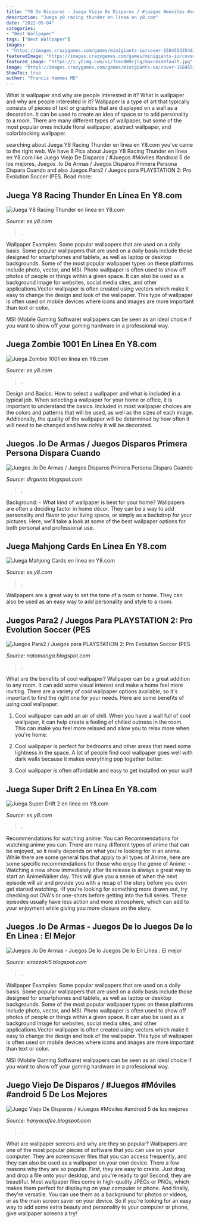 ```yaml
---
title: "Y8 De Disparos - Juego Viejo De Disparos / #juegos #móviles #android 5 De Los Mejores"
description: "Juega y8 racing thunder en línea en y8.com"
date: "2022-05-04"
categories:
- "Best Wallpaper"
tags: ["Best Wallpaper"]
images:
- "https://images.crazygames.com/games/minigiants-io/cover-1584553354815.png?auto=format,compress&amp;q=75&amp;cs=strip&amp;ch=DPR&amp;w=1200&amp;h=630&amp;fit=crop"
featuredImage: "https://images.crazygames.com/games/minigiants-io/cover-1584553354815.png?auto=format,compress&amp;q=75&amp;cs=strip&amp;ch=DPR&amp;w=1200&amp;h=630&amp;fit=crop"
featured_image: "https://i.ytimg.com/vi/7cenBW9cjlg/maxresdefault.jpg"
image: "https://images.crazygames.com/games/minigiants-io/cover-1584553354815.png?auto=format,compress&amp;q=75&amp;cs=strip&amp;ch=DPR&amp;w=1200&amp;h=630&amp;fit=crop"
ShowToc: true
author: "Francis Hammes MD"
---
```



What is wallpaper and why are people interested in it?
What is wallpaper and why are people interested in it?
Wallpaper is a type of art that typically consists of pieces of text or graphics that are displayed on a wall as a decoration. It can be used to create an idea of space or to add personality to a room. There are many different types of wallpaper, but some of the most popular ones include floral wallpaper, abstract wallpaper, and colorblocking wallpaper.

	

		
searching about Juega Y8 Racing Thunder en línea en Y8.com you've came to the right web. We have 8 Pics about Juega Y8 Racing Thunder en línea en Y8.com like Juego Viejo De Disparos / #Juegos #Móviles #android 5 de los mejores, Juegos .Io De Armas / Juegos Disparos Primera Persona Dispara Cuando and also Juegos Para2 / Juegos para PLAYSTATION 2: Pro Evolution Soccer (PES. Read more:
		
    
## Juega Y8 Racing Thunder En Línea En Y8.com

<img loading=lazy src="http://img-hws.y8.com/cloud/y8-thumbs/3853/thumbnail464x348.gif" onerror="this.onerror=null;this.src='https://tse1.mm.bing.net/th?id=OIP.8Ts6x8P5bqBmVZxzJmEOlwAAAA&amp;pid=15.1';" alt="Juega Y8 Racing Thunder en línea en Y8.com">

_Source: es.y8.com_

>. 

	

Wallpaper Examples: Some popular wallpapers that are used on a daily basis.
Some popular wallpapers that are used on a daily basis include those designed for smartphones and tablets, as well as laptop or desktop backgrounds. Some of the most popular wallpaper types on these platforms include photo, vector, and MSI. 
Photo wallpaper is often used to show off photos of people or things within a given space. It can also be used as a background image for websites, social media sites, and other applications.Vector wallpaper is often created using vectors which make it easy to change the design and look of the wallpaper. This type of wallpaper is often used on mobile devices where icons and images are more important than text or color. 

MSI (Mobile Gaming Software) wallpapers can be seen as an ideal choice if you want to show off your gaming hardware in a professional way.

    
## Juega Zombie 1001 En Línea En Y8.com

<img loading=lazy src="https://img-hws.y8.com/cloud/y8-thumbs/67978/big.gif" onerror="this.onerror=null;this.src='https://tse4.mm.bing.net/th?id=OIP.gMuAM2qRtXsMp9QNR6rPLwAAAA&amp;pid=15.1';" alt="Juega Zombie 1001 en línea en Y8.com">

_Source: es.y8.com_

>. 

	

Design and Basics: How to select a wallpaper and what is included in a typical job.
When selecting a wallpaper for your home or office, it is important to understand the basics. Included in most wallpaper choices are the colors and patterns that will be used, as well as the sizes of each image. Additionally, the quality of the wallpaper will be determined by how often it will need to be changed and how richly it will be decorated.

    
## Juegos .Io De Armas / Juegos Disparos Primera Persona Dispara Cuando

<img loading=lazy src="https://images.crazygames.com/games/minigiants-io/cover-1584553354815.png?auto=format,compress&amp;q=75&amp;cs=strip&amp;ch=DPR&amp;w=1200&amp;h=630&amp;fit=crop" onerror="this.onerror=null;this.src='https://tse4.mm.bing.net/th?id=OIP.K88yTI_VsnMuAqlOhfz01AHaD4&amp;pid=15.1';" alt="Juegos .Io De Armas / Juegos Disparos Primera Persona Dispara Cuando">

_Source: dirgonta.blogspot.com_

>. 

	

Background: - What kind of wallpaper is best for your home?
Wallpapers are often a deciding factor in home décor. They can be a way to add personality and flavor to your living space, or simply as a backdrop for your pictures. Here, we'll take a look at some of the best wallpaper options for both personal and professional use.

    
## Juega Mahjong Cards En Línea En Y8.com

<img loading=lazy src="https://img-hws.y8.com/cloud/v2-y8-thumbs-big-thumbnails-001/116211/big.gif" onerror="this.onerror=null;this.src='https://tse3.mm.bing.net/th?id=OIP.DW1nNhzNo9uRSqhRkZKi0QAAAA&amp;pid=15.1';" alt="Juega Mahjong Cards en línea en Y8.com">

_Source: es.y8.com_

>. 

	

Wallpapers are a great way to set the tone of a room or home. They can also be used as an easy way to add personality and style to a room.

    
## Juegos Para2 / Juegos Para PLAYSTATION 2: Pro Evolution Soccer (PES

<img loading=lazy src="https://i.ytimg.com/vi/7cenBW9cjlg/maxresdefault.jpg" onerror="this.onerror=null;this.src='https://tse3.mm.bing.net/th?id=OIP.9xjcu__E9oC7Pq6_4TUF0wHaEK&amp;pid=15.1';" alt="Juegos Para2 / Juegos para PLAYSTATION 2: Pro Evolution Soccer (PES">

_Source: natomanga.blogspot.com_

>. 

	

What are the benefits of cool wallpaper?
Wallpaper can be a great addition to any room. It can add some visual interest and make a home feel more inviting. There are a variety of cool wallpaper options available, so it's important to find the right one for your needs. Here are some benefits of using cool wallpaper: 
1. Cool wallpaper can add an air of chill. When you have a wall full of cool wallpaper, it can help create a feeling of chilled outness in the room. This can make you feel more relaxed and allow you to relax more when you're home. 

2. Cool wallpaper is perfect for bedrooms and other areas that need some lightness in the space. A lot of people find cool wallpaper goes well with dark walls because it makes everything pop together better. 

3. Cool wallpaper is often affordable and easy to get installed on your wall!

    
## Juega Super Drift 2 En Línea En Y8.com

<img loading=lazy src="https://img-hws.y8.com/cloud/y8-thumbs/849/thumbnail464x348.jpg" onerror="this.onerror=null;this.src='https://tse3.mm.bing.net/th?id=OIP.aU_pObhT3QDaFHYw4-RHggHaFj&amp;pid=15.1';" alt="Juega Super Drift 2 en línea en Y8.com">

_Source: es.y8.com_

>. 

	

Recommendations for watching anime: You can
Recommendations for watching anime you can. There are many different types of anime that can be enjoyed, so it really depends on what you're looking for in an anime. While there are some general tips that apply to all types of Anime, here are some specific recommendations for those who enjoy the genre of Anime: 
-Watching a new show immediately after its release is always a great way to start an AnimeWalker day. This will give you a sense of when the next episode will air and provide you with a recap of the story before you even get started watching. 
-If you're looking for something more drawn out, try checking out OVA's or one-shots before getting into the full series. These episodes usually have less action and more atmosphere, which can add to your enjoyment while giving you more closure on the story.

    
## Juegos .Io De Armas - Juegos De Io Juegos De Io En Linea : El Mejor

<img loading=lazy src="https://lh5.googleusercontent.com/proxy/u2nK31TOBzp1NNmx5PinCz3KcWQG39IdTp5wrcdyLi1STqUoCSGLT7EGB5p5o5e60bn9yfx4khyeMvxqOOawYKhQSXKscH6eJ3_AF-jvIF7b=w1200-h630-p-k-no-nu" onerror="this.onerror=null;this.src='https://tse1.mm.bing.net/th?id=OIP.1pmXINR10lZ9egw5FAhSWwHaD4&amp;pid=15.1';" alt="Juegos .Io De Armas - Juegos De Io Juegos De Io En Linea : El mejor">

_Source: sirozzaki5.blogspot.com_

>. 

	

Wallpaper Examples: Some popular wallpapers that are used on a daily basis.
Some popular wallpapers that are used on a daily basis include those designed for smartphones and tablets, as well as laptop or desktop backgrounds. Some of the most popular wallpaper types on these platforms include photo, vector, and MSI. 
Photo wallpaper is often used to show off photos of people or things within a given space. It can also be used as a background image for websites, social media sites, and other applications.Vector wallpaper is often created using vectors which make it easy to change the design and look of the wallpaper. This type of wallpaper is often used on mobile devices where icons and images are more important than text or color. 

MSI (Mobile Gaming Software) wallpapers can be seen as an ideal choice if you want to show off your gaming hardware in a professional way.

    
## Juego Viejo De Disparos / #Juegos #Móviles #android 5 De Los Mejores

<img loading=lazy src="https://image.winudf.com/v2/image1/Y29tLmdhbWVzLmNvbW1hbmRvLm1pc3Npb25zLmNvbWJhdC5mdXJ5X3NjcmVlbl8zXzE2MDMzNjQ5NjBfMDg1/screen-3.jpg?fakeurl=1&amp;type=.jpg" onerror="this.onerror=null;this.src='https://tse1.mm.bing.net/th?id=OIP.2Q6-tzpk36P4moA2fRs2WgHaEK&amp;pid=15.1';" alt="Juego Viejo De Disparos / #Juegos #Móviles #android 5 de los mejores">

_Source: hanyacafee.blogspot.com_

>. 

	

What are wallpaper screens and why are they so popular?
Wallpapers are one of the most popular pieces of software that you can use on your computer. They are screensaver files that you can access frequently, and they can also be used as a wallpaper on your own device. There a few reasons why they are so popular. First, they are easy to create. Just drag and drop a file onto your desktop, and you're ready to go! Second, they are beautiful. Most wallpaper files come in high-quality JPEGs or PNGs, which makes them perfect for displaying on your computer or phone. And finally, they're versatile. You can use them as a background for photos or videos, or as the main screen saver on your device. So if you're looking for an easy way to add some extra beauty and personality to your computer or phone, give wallpaper screens a try!

